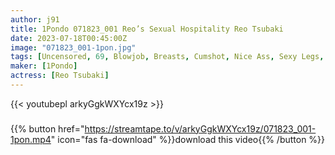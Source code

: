 ```yaml
---
author: j91
title: 1Pondo 071823_001 Reo’s Sexual Hospitality Reo Tsubaki
date: 2023-07-18T00:45:00Z
image: "071823_001-1pon.jpg"
tags: [Uncensored, 69, Blowjob, Breasts, Cumshot, Nice Ass, Sexy Legs, Shaved, Slender, Yukata]
maker: [1Pondo]
actress: [Reo Tsubaki]
---
```



{{< youtubepl arkyGgkWXYcx19z >}}
###

{{% button href="https://streamtape.to/v/arkyGgkWXYcx19z/071823_001-1pon.mp4" icon="fas fa-download" %}}download this video{{% /button %}}

